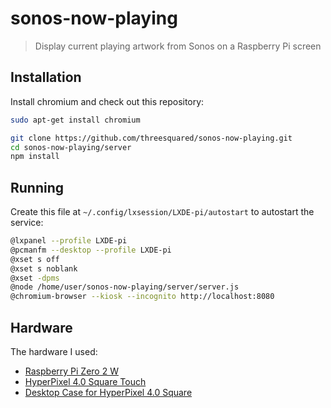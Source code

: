 # sonos-now-playing

> Display current playing artwork from Sonos on a Raspberry Pi screen

## Installation

Install chromium and check out this repository:

```bash
sudo apt-get install chromium

git clone https://github.com/threesquared/sonos-now-playing.git
cd sonos-now-playing/server
npm install
```

## Running

Create this file at `~/.config/lxsession/LXDE-pi/autostart` to autostart the service:

```bash
@lxpanel --profile LXDE-pi
@pcmanfm --desktop --profile LXDE-pi
@xset s off
@xset s noblank
@xset -dpms
@node /home/user/sonos-now-playing/server/server.js
@chromium-browser --kiosk --incognito http://localhost:8080
```

## Hardware

The hardware I used:

- [Raspberry Pi Zero 2 W](https://www.raspberrypi.com/products/raspberry-pi-zero-2-w/)
- [HyperPixel 4.0 Square Touch](https://shop.pimoroni.com/products/hyperpixel-4-square?variant=30138251444307)
- [Desktop Case for HyperPixel 4.0 Square](https://cults3d.com/en/3d-model/gadget/desktop-case-screw-mount-for-pimoroni-hyperpixel-4-0-square-touch-and-raspberry-pi)
